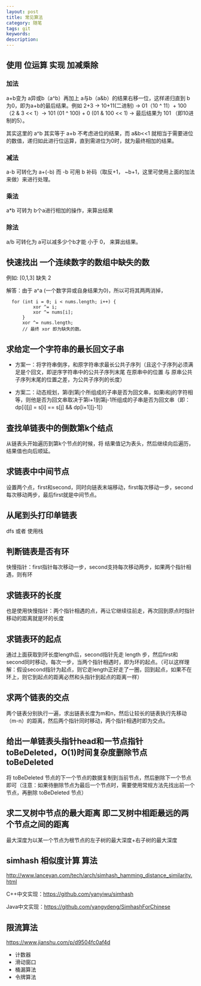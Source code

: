 ```yaml
---
layout: post
title: 常见算法
category: 随笔
tags: git
keywords:
description:
---
```


## 使用 位运算 实现 加减乘除

###  加法
a+b变为 a异或b（a^b）再加上 a与b（a&b）的结果右移一位，这样递归直到 b 为0，即为a+b的最后结果。例如 2+3 -> 10+11(二进制) -> 01（10 ^ 11）+ 100（2 & 3 << 1）-> 101 (01 ^ 100) + 0 (01 & 100 << 1) -> 最后结果为 101 （即10进制的5）。

其实这里的 a^b 其实等于 a+b 不考虑进位的结果，而 a&b<<1 就相当于需要进位的数值，递归如此进行位运算，直到需进位为0时，就为最终相加的结果。

### 减法
a-b 可转化为 a+(-b) 而 -b 可用 b 补码（取反+1， ~b+1，这里可使用上面的加法来做）来进行处理。

### 乘法
a*b 可转为 b个a进行相加的操作，来算出结果  

### 除法
a/b 可转化为 a可以减多少个b才能 小于 0， 来算出结果。

## 快速找出 一个连续数字的数组中缺失的数
例如: [0,1,3] 缺失 2

解答：由于 a^a (一个数字异或自身结果为0)，所以可将其两两消掉，

      for (int i = 0; i < nums.length; i++) {  
              xor ^= i;  
              xor ^= nums[i];  
          }
          xor ^= nums.length;
          // 最终 xor 即为缺失的数。

## 求给定一个字符串的最长回文子串

* 方案一：将字符串倒序，和原字符串求最长公共子序列（且这个子序列必须满足是个回文，即逆序字符串中的公共子序列末尾 在原串中的位置 与 原串公共子序列末尾的位置之差，为公共子序列的长度）

* 方案二：动态规划，第i到第j个所组成的子串是否为回文串，如果i和j的字符相等，则他是否为回文串取决于第i+1到第j-1所组成的子串是否为回文串（即：dp[i][j] = s[i] == s[j] && dp[i+1][j-1]）

## 查找单链表中的倒数第k个结点
从链表头开始遍历到第k个节点的时候，将 结果值记为表头，然后继续向后遍历，结果值也向后顺延。

## 求链表中中间节点
设置两个点，first和second，同时向链表末端移动，first每次移动一步，second每次移动两步，最后first就是中间节点。

## 从尾到头打印单链表
dfs 或者 使用栈

## 判断链表是否有环
快慢指针：first指针每次移动一步，second支持每次移动两步，如果两个指针相遇，则有环

## 求链表环的长度
也是使用快慢指针：两个指针相遇的点，再让它继续往前走，再次回到原点时指针移动的距离就是环的长度

## 求链表环的起点
通过上面获取到环长度length后，second指针先走 length 步，然后first和second同时移动，每次一步，当两个指针相遇时，即为环的起点。（可以这样理解：假设second指针为起点，则它走length正好走了一圈，回到起点，如果不在环上，则它到起点的距离必然和头指针到起点的距离一样）

## 求两个链表的交点
两个链表分别执行一遍，求出链表长度为m和n，然后让较长的链表执行先移动（m-n）的距离，然后两个指针同时移动，两个指针相遇时即为交点。

## 给出一单链表头指针head和一节点指针 toBeDeleted，O(1)时间复杂度删除节点 toBeDeleted
将 toBeDeleted 节点的下一个节点的数据复制到当前节点，然后删除下一个节点即可（注意：如果待删除节点为最后一个节点时，需要使用常规方法先找出前一个节点，再删除 toBeDeleted 节点）

## 求二叉树中节点的最大距离 即二叉树中相距最远的两个节点之间的距离
最大深度为以某一个节点为根节点的左子树的最大深度+右子树的最大深度


## simhash 相似度计算 算法

http://www.lanceyan.com/tech/arch/simhash_hamming_distance_similarity.html

C++中文实现：https://github.com/yanyiwu/simhash

Java中文实现：https://github.com/yangydeng/SimhashForChinese

## 限流算法

https://www.jianshu.com/p/d9504fc0af4d

* 计数器
* 滑动窗口
* 桶漏算法
* 令牌算法
